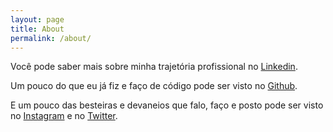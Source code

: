 ```yaml
---
layout: page
title: About
permalink: /about/
---
```


Você pode saber mais sobre minha trajetória profissional no [Linkedin](https://www.linkedin.com/in/mrluizandre/).

Um pouco do que eu já fiz e faço de código pode ser visto no [Github](https://www.github.com/mrluizandre/).

E um pouco das besteiras e devaneios que falo, faço e posto pode ser visto no [Instagram](https://www.instagram.com/mrluizandre/) e no [Twitter](https://www.twitter.com/mrluizandre).
